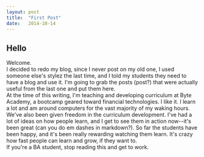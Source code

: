 ```yaml
---
layout: post
title:  "First Post"
date:   2014-10-14
---
```

## Hello

Welcome.  
I decided to redo my blog, since I never post on my old one, I used someone else's stylez the last time, and I told my students they need to have a blog and use it. I'm going to grab the posts (post?) that were actually useful from the last one and put them here.  
At the time of this writing, I'm teaching and developing curriculum at Byte Academy, a bootcamp geared toward financial technologies. I like it. I learn a lot and am around computers for the vast majority of my waking hours.  
We've also been given freedom in the curriculum development. I've had a lot of ideas on how people learn, and I get to see them in action now--it's been great (can you do em dashes in markdown?). So far the students have been happy, and it's been really rewarding watching them learn. It's crazy how fast people can learn and grow, if they want to.  
If you're a BA student, stop reading this and get to work.
